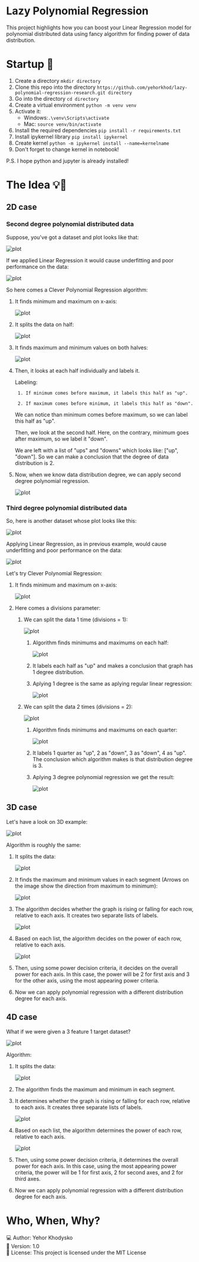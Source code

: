 # Lazy Polynomial Regression

This project highlights how you can boost your Linear Regression model
for polynomial distributed data using fancy algorithm for finding power of data distribution. 


# Startup 🚀 

1. Create a directory `mkdir directory`
2. Clone this repo into the directory `https://github.com/yehorkhod/lazy-polynomial-regression-research.git directory`
3. Go into the directory `cd directory`
4. Create a virtual environment `python -m venv venv`
5. Activate it: 
   - Windows:`.\venv\Scripts\activate`
   - Mac: `source venv/bin/activate`
6. Install the required dependencies `pip install -r requirements.txt`
7. Install ipykernel library `pip install ipykernel`
8. Create kernel `python -m ipykernel install --name=kernelname`
9. Don't forget to change kernel in notebook!

P.S. I hope python and jupyter is already installed!


# The Idea 💡🔗


## 2D case


### Second degree polynomial distributed data

Suppose, you've got a dataset and plot looks like that: 

![plot](Images/2D/P2/graph.png)

If we applied Linear Regression it would cause underfitting and poor performance on the data: 

![plot](Images/2D/P2/linear_regression.png)

So here comes a Clever Polynomial Regression algorithm:

1. It finds minimum and maximum on x-axis:

    ![plot](Images/2D/P2/min_max.png)

2. It splits the data on half:

    ![plot](Images/2D/P2/half.png)

3. It finds maximum and minimum values on both halves:

    ![plot](Images/2D/P2/half_min_max.png)

4. Then, it looks at each half individually and labels it.

    Labeling:

        1. If minimum comes before maximum, it labels this half as "up".

        2. If maximum comes before minimum, it labels this half as "down".
       
    We can notice than minimum comes before maximum, so we can label this half as "up". 
       
    Then, we look at the second half.
    Here, on the contrary, minimum goes after maximum, so we label it "down".

    We are left with a list of "ups" and "downs" which looks like: ["up", "down"].
    So we can make a conclusion that the degree of data distribution is 2.

5. Now, when we know data distribution degree, we can apply second degree polynomial regression.

    ![plot](Images/2D/P2/polynomial_regression.png)


### Third degree polynomial distributed data

So, here is another dataset whose plot looks like this: 

![plot](Images/2D/P3/graph.png)

Applying Linear Regression, as in previous example, would cause underfitting and poor performance on the data: 

![plot](Images/2D/P3/linear_regression.png)

Let's try Clever Polynomial Regression:

1. It finds minimum and maximum on x-axis:

    ![plot](Images/2D/P3/min_max.png)

2. Here comes a divisions parameter:

    1. We can split the data 1 time (divisions = 1):

        ![plot](Images/2D/P3/half.png)

        1. Algorithm finds minimums and maximums on each half:

            ![plot](Images/2D/P3/half_min_max.png)

        2. It labels each half as "up" and makes a conclusion that graph has 1 degree distribution.

        3. Aplying 1 degree is the same as aplying regular linear regression:

            ![plot](Images/2D/P3/linear_regression.png)

    2. We can split the data 2 times (divisions = 2):

        ![plot](Images/2D/P3/quarter.png)

        1. Algorithm finds minimums and maximums on each quarter:

            ![plot](Images/2D/P3/quarter_min_max.png)

        2. It labels 1 quarter as "up", 2 as "down", 3 as "down", 4 as "up".
            The conclusion which algorithm makes is that distribution degree is 3.

        3. Aplying 3 degree polynomial regression we get the result:

            ![plot](Images/2D/P3/polynomial_regression.png)


## 3D case

Let's have a look on 3D example:

![plot](Images/3D/graph.png)

Algorithm is roughly the same:

1. It splits the data:

    ![plot](Images/3D/graph_split.png)

2. It finds the maximum and minimum values in each segment (Arrows on the image show the direction from maximum to minimum):

    ![plot](Images/3D/graph_up_down.png)

3. The algorithm decides whether the graph is rising or falling for each row, relative to each axis.
    It creates two separate lists of labels.

    ![plot](Images/3D/graph_labels.png)

4. Based on each list, the algorithm decides on the power of each row, relative to each axis.

    ![plot](Images/3D/graph_powers.png)

5. Then, using some power decision criteria, it decides on the overall power for each axis.
    In this case, the power will be 2 for first axis and 3 for the other axis, using the most appearing power criteria.

6. Now we can apply polynomial regression with a different distribution degree for each axis.


## 4D case

What if we were given a 3 feature 1 target dataset?

![plot](Images/4D/graph.png) 

Algorithm:

1. It splits the data:

    ![plot](Images/4D/graph_split.png)

2. The algorithm finds the maximum and minimum in each segment.

3. It determines whether the graph is rising or falling for each row, relative to each axis.
    It creates three separate lists of labels.

    ![plot](Images/4D/graph_labels.png)

4. Based on each list, the algorithm determines the power of each row, relative to each axis.

    ![plot](Images/4D/graph_powers.png)

5. Then, using some power decision criteria, it determines the overall power for each axis.
    In this case, using the most appearing power criteria, the power will be 1 for first axis, 2 for second axes, and 2 for third axes.

6. Now we can apply polynomial regression with a different distribution degree for each axis.


# Who, When, Why?
💻 Author: Yehor Khodysko <br />
📅 Version: 1.0 <br />
📜 License: This project is licensed under the MIT License </br>
